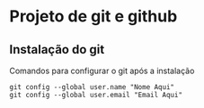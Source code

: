 # Projeto de git e github
## Instalação do git

Comandos para configurar o git após a instalação

```
git config --global user.name "Nome Aqui"
git config --global user.email "Email Aqui"

```